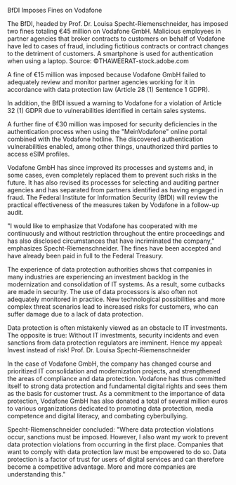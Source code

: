 BfDI Imposes Fines on Vodafone

The BfDI, headed by Prof. Dr. Louisa Specht-Riemenschneider, has imposed two fines totaling €45 million on Vodafone GmbH. Malicious employees in partner agencies that broker contracts to customers on behalf of Vodafone have led to cases of fraud, including fictitious contracts or contract changes to the detriment of customers.
A smartphone is used for authentication when using a laptop.
Source: ©THAWEERAT-stock.adobe.com

A fine of €15 million was imposed because Vodafone GmbH failed to adequately review and monitor partner agencies working for it in accordance with data protection law (Article 28 (1) Sentence 1 GDPR).

In addition, the BfDI issued a warning to Vodafone for a violation of Article 32 (1) GDPR due to vulnerabilities identified in certain sales systems.

A further fine of €30 million was imposed for security deficiencies in the authentication process when using the "MeinVodafone" online portal combined with the Vodafone hotline. The discovered authentication vulnerabilities enabled, among other things, unauthorized third parties to access eSIM profiles.

Vodafone GmbH has since improved its processes and systems and, in some cases, even completely replaced them to prevent such risks in the future. It has also revised its processes for selecting and auditing partner agencies and has separated from partners identified as having engaged in fraud. The Federal Institute for Information Security (BfDI) will review the practical effectiveness of the measures taken by Vodafone in a follow-up audit.

"I would like to emphasize that Vodafone has cooperated with me continuously and without restriction throughout the entire proceedings and has also disclosed circumstances that have incriminated the company," emphasizes Specht-Riemenschneider. The fines have been accepted and have already been paid in full to the Federal Treasury.

The experience of data protection authorities shows that companies in many industries are experiencing an investment backlog in the modernization and consolidation of IT systems. As a result, some cutbacks are made in security. The use of data processors is also often not adequately monitored in practice. New technological possibilities and more complex threat scenarios lead to increased risks for customers, who can suffer damage due to a lack of data protection.

Data protection is often mistakenly viewed as an obstacle to IT investments. The opposite is true: Without IT investments, security incidents and even sanctions from data protection regulators are imminent. Hence my appeal: Invest instead of risk!
Prof. Dr. Louisa Specht-Riemenschneider

In the case of Vodafone GmbH, the company has changed course and prioritized IT consolidation and modernization projects, and strengthened the areas of compliance and data protection. Vodafone has thus committed itself to strong data protection and fundamental digital rights and sees them as the basis for customer trust. As a commitment to the importance of data protection, Vodafone GmbH has also donated a total of several million euros to various organizations dedicated to promoting data protection, media competence and digital literacy, and combating cyberbullying.

Specht-Riemenschneider concluded: "Where data protection violations occur, sanctions must be imposed. However, I also want my work to prevent data protection violations from occurring in the first place. Companies that want to comply with data protection law must be empowered to do so. Data protection is a factor of trust for users of digital services and can therefore become a competitive advantage. More and more companies are understanding this."

